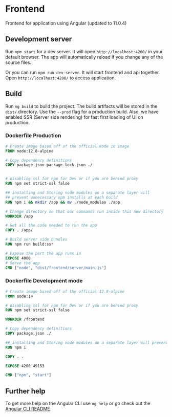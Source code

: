# Frontend

Frontend for application using Angular (updated to 11.0.4)

## Development server

Run `npm start` for a dev server. It will open `http://localhost:4200/` in your default browser. The app will automatically reload if you change any of the source files.

Or you can run `npm run dev-server`. It will start frontend and api together. Open  `http://localhost:4200/` to access application.


## Build

Run `ng build` to build the project. The build artifacts will be stored in the `dist/` directory. Use the `--prod` flag for a production build. Also, we have enabled SSR (Server side rendering) for fast first loading of UI on production.

### Dockerfile Production

```dockerfile
# Create image based off of the official Node 10 image
FROM node:12.8-alpine

# Copy dependency definitions
COPY package.json package-lock.json ./


# disabling ssl for npm for Dev or if you are behind proxy
RUN npm set strict-ssl false

## installing and Storing node modules on a separate layer will 
## prevent unnecessary npm installs at each build
RUN npm i && mkdir /app && mv ./node_modules ./app

# Change directory so that our commands run inside this new directory
WORKDIR /app

# Get all the code needed to run the app
COPY . /app/

# Build server side bundles
RUN npm run build:ssr

# Expose the port the app runs in
EXPOSE 4000
# Serve the app
CMD ["node", "dist/frontend/server/main.js"]

```
### Dockerfile Development mode
```dockerfile
# Create image based off of the official 12.8-alpine
FROM node:14

# disabling ssl for npm for Dev or if you are behind proxy
RUN npm set strict-ssl false

WORKDIR /frontend

# Copy dependency definitions
COPY package.json ./

## installing and Storing node modules on a separate layer will prevent unnecessary npm installs at each build
RUN npm i

COPY . .

EXPOSE 4200 49153

CMD ["npm", "start"]

```

## Further help

To get more help on the Angular CLI use `ng help` or go check out the [Angular CLI README](https://github.com/angular/angular-cli/blob/master/README.md).
